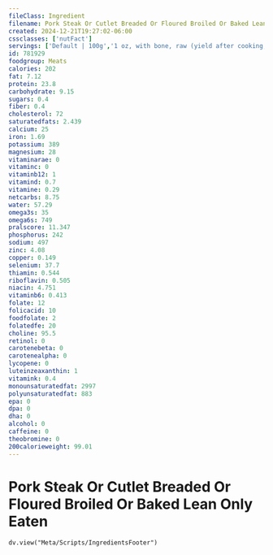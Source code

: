 ```yaml
---
fileClass: Ingredient
filename: Pork Steak Or Cutlet Breaded Or Floured Broiled Or Baked Lean Only Eaten
created: 2024-12-21T19:27:02-06:00
cssclasses: ['nutFact']
servings: ['Default | 100g','1 oz, with bone, raw (yield after cooking, bone and fat removed) | 16','1 oz, with bone, cooked (yield after bone and fat removed) | 19','1 oz, boneless, raw (yield after cooking, fat removed) | 22','1 oz, boneless, cooked (yield after fat removed) | 26','1 cubic inch, boneless, cooked, fat removed | 17','1 cup, cooked, diced | 134','1 oz, with bone, cooked, lean only (yield after bone removed) | 21','1 oz, with bone, raw, lean only (yield after cooking, bone removed) | 18','1 oz, boneless, cooked, lean only | 28']
id: 781929
foodgroup: Meats
calories: 202
fat: 7.12
protein: 23.8
carbohydrate: 9.15
sugars: 0.4
fiber: 0.4
cholesterol: 72
saturatedfats: 2.439
calcium: 25
iron: 1.69
potassium: 389
magnesium: 28
vitaminarae: 0
vitaminc: 0
vitaminb12: 1
vitamind: 0.7
vitamine: 0.29
netcarbs: 8.75
water: 57.29
omega3s: 35
omega6s: 749
pralscore: 11.347
phosphorus: 242
sodium: 497
zinc: 4.08
copper: 0.149
selenium: 37.7
thiamin: 0.544
riboflavin: 0.505
niacin: 4.751
vitaminb6: 0.413
folate: 12
folicacid: 10
foodfolate: 2
folatedfe: 20
choline: 95.5
retinol: 0
carotenebeta: 0
carotenealpha: 0
lycopene: 0
luteinzeaxanthin: 1
vitamink: 0.4
monounsaturatedfat: 2997
polyunsaturatedfat: 883
epa: 0
dpa: 0
dha: 0
alcohol: 0
caffeine: 0
theobromine: 0
200calorieweight: 99.01
---
```


# Pork Steak Or Cutlet Breaded Or Floured Broiled Or Baked Lean Only Eaten

```dataviewjs
dv.view("Meta/Scripts/IngredientsFooter")
```